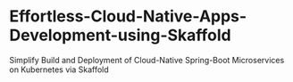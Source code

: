 # Effortless-Cloud-Native-Apps-Development-using-Skaffold
Simplify Build and Deployment of Cloud-Native Spring-Boot Microservices on Kubernetes via Skaffold
